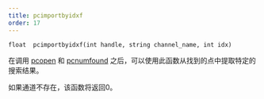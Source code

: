 ```yaml
---
title: pcimportbyidxf
order: 17
---
```

`float  pcimportbyidxf(int handle, string channel_name, int idx)`

在调用 [pcopen](/zh-cn/houdini-vex/point-clouds-and-3d-images/pcopen "返回点云文件的句柄") 和 [pcnumfound](/zh-cn/houdini-vex/point-clouds-and-3d-images/pcnumfound "该节点返回pcopen找到的点的数量") 之后，可以使用此函数从找到的点中提取特定的搜索结果。

如果通道不存在，该函数将返回0。
